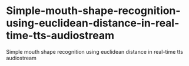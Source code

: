 # Simple-mouth-shape-recognition-using-euclidean-distance-in-real-time-tts-audiostream
Simple mouth shape recognition using euclidean distance in real-time tts audiostream
